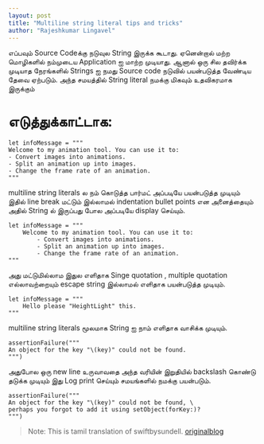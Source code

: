 ```yaml
---
layout: post
title: "Multiline string literal tips and tricks"
author: "Rajeshkumar Lingavel"
---
```



எப்பவும் Source  Codeக்கு நடுவுல String இருக்க கூடாது. ஏனென்றால் மற்ற மொழிகளில் நம்முடைய Application ஐ மாற்ற முடியாது. ஆனால் ஒரு சில தவிர்க்க முடியாத நேரங்களில்  Strings ஐ  நமது Source code நடுவில் பயன்படுத்த வேண்டிய தேவை ஏற்படும். அந்த சமயத்தில் String literal நமக்கு மிகவும் உதவிகரமாக இருக்கும்


# எடுத்துக்காட்டாக:
```
let infoMessage = """
Welcome to my animation tool. You can use it to:
- Convert images into animations.
- Split an animation up into images.
- Change the frame rate of an animation.
"""
```

multiline string literals ல நம் கொடுத்த பார்மட் அப்படியே பயன்படுத்த முடியும் இதில் line break மட்டும் இல்லாமல் indentation bullet points என அனைத்தையும் அதில் String ல் இருப்பது  போல அப்படியே display செய்யும்.
```
let infoMessage = """
    Welcome to my animation tool. You can use it to:
        - Convert images into animations.
        - Split an animation up into images.
        - Change the frame rate of an animation.
"""
```

அது மட்டுமில்லாம இதுல எளிதாக Singe quotation , multiple quotation எல்லாவற்றையும் escape string  இல்லாமல் எளிதாக பயன்படுத்த முடியும்.

```
let infoMessage = """
    Hello please "HeightLight" this.
"""
```

multiline string literals மூலமாக String ஐ நாம் எளிதாக வாசிக்க முடியும்.

```
assertionFailure("""
An object for the key "\(key)" could not be found.
""")
```

அதுபோல ஒரு new line உருவாவதை அந்த வரியின் இறுதியில் backslash கொண்டு தடுக்க முடியும் இது Log print செய்யும் சமயங்களில் நமக்கு பயன்படும்.

```
assertionFailure("""
An object for the key "\(key)" could not be found, \
perhaps you forgot to add it using setObject(forKey:)?
""")
```


> Note: This is tamil translation of swiftbysundell. [originalblog](https://www.swiftbysundell.com/tips/multiline-string-literal-tips-and-tricks/)
 
